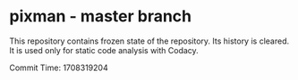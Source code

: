 # pixman - master branch

This repository contains frozen state of the repository.
Its history is cleared. It is used only for static code
analysis with Codacy.

Commit Time: 1708319204